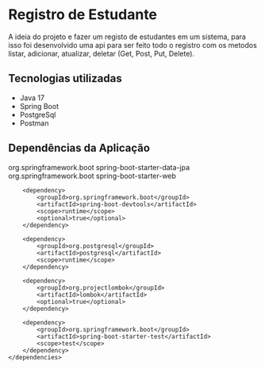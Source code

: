 # Registro de Estudante

A ideia do projeto e fazer um registo de estudantes em um sistema, para isso foi desenvolvido uma api para ser feito todo o registro com os metodos listar, adicionar, atualizar, deletar (Get, Post, Put, Delete).

## Tecnologias utilizadas

* Java 17
* Spring Boot
* PostgreSql
* Postman

## Dependências da Aplicação

<dependencies>
		<dependency>
			<groupId>org.springframework.boot</groupId>
			<artifactId>spring-boot-starter-data-jpa</artifactId>
		</dependency>
		<dependency>
			<groupId>org.springframework.boot</groupId>
			<artifactId>spring-boot-starter-web</artifactId>
		</dependency>

		<dependency>
			<groupId>org.springframework.boot</groupId>
			<artifactId>spring-boot-devtools</artifactId>
			<scope>runtime</scope>
			<optional>true</optional>
		</dependency>
  
		<dependency>
			<groupId>org.postgresql</groupId>
			<artifactId>postgresql</artifactId>
			<scope>runtime</scope>
		</dependency>
  
		<dependency>
			<groupId>org.projectlombok</groupId>
			<artifactId>lombok</artifactId>
			<optional>true</optional>
		</dependency>
  
		<dependency>
			<groupId>org.springframework.boot</groupId>
			<artifactId>spring-boot-starter-test</artifactId>
			<scope>test</scope>
		</dependency>
	</dependencies>
